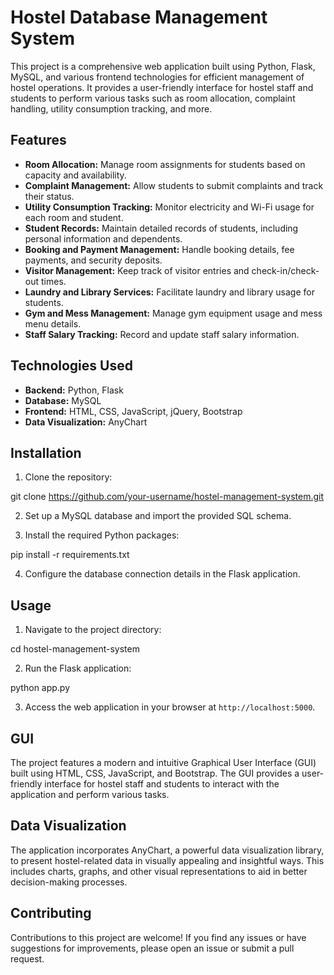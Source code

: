 # Hostel Database Management System

This project is a comprehensive web application built using Python, Flask, MySQL, and various frontend technologies for efficient management of hostel operations. It provides a user-friendly interface for hostel staff and students to perform various tasks such as room allocation, complaint handling, utility consumption tracking, and more.

## Features

- **Room Allocation:** Manage room assignments for students based on capacity and availability.
- **Complaint Management:** Allow students to submit complaints and track their status.
- **Utility Consumption Tracking:** Monitor electricity and Wi-Fi usage for each room and student.
- **Student Records:** Maintain detailed records of students, including personal information and dependents.
- **Booking and Payment Management:** Handle booking details, fee payments, and security deposits.
- **Visitor Management:** Keep track of visitor entries and check-in/check-out times.
- **Laundry and Library Services:** Facilitate laundry and library usage for students.
- **Gym and Mess Management:** Manage gym equipment usage and mess menu details.
- **Staff Salary Tracking:** Record and update staff salary information.

## Technologies Used

- **Backend:** Python, Flask
- **Database:** MySQL
- **Frontend:** HTML, CSS, JavaScript, jQuery, Bootstrap
- **Data Visualization:** AnyChart

## Installation

1. Clone the repository:


git clone https://github.com/your-username/hostel-management-system.git


2. Set up a MySQL database and import the provided SQL schema.

3. Install the required Python packages:


pip install -r requirements.txt


4. Configure the database connection details in the Flask application.

## Usage

1. Navigate to the project directory:


cd hostel-management-system


2. Run the Flask application:


python app.py


3. Access the web application in your browser at `http://localhost:5000`.

## GUI

The project features a modern and intuitive Graphical User Interface (GUI) built using HTML, CSS, JavaScript, and Bootstrap. The GUI provides a user-friendly interface for hostel staff and students to interact with the application and perform various tasks.

## Data Visualization

The application incorporates AnyChart, a powerful data visualization library, to present hostel-related data in visually appealing and insightful ways. This includes charts, graphs, and other visual representations to aid in better decision-making processes.

## Contributing

Contributions to this project are welcome! If you find any issues or have suggestions for improvements, please open an issue or submit a pull request.
